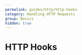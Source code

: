 ```yaml
---
permalink: guides/http/http-hooks
category: Handling HTTP Requests
group: Basics
hidden: true
---
```


# HTTP Hooks
